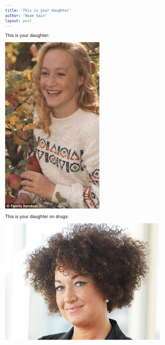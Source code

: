 ```yaml
---
title: 'This is your daughter'
author: 'Noam Sain'
layout: post
---
```


This is your daughter:

![RD](/assets/2015/2015-06-rd-before.jpg)

This is your daughter on drugs:

![RD](/assets/2015/2015-06-rd-post.jpg)